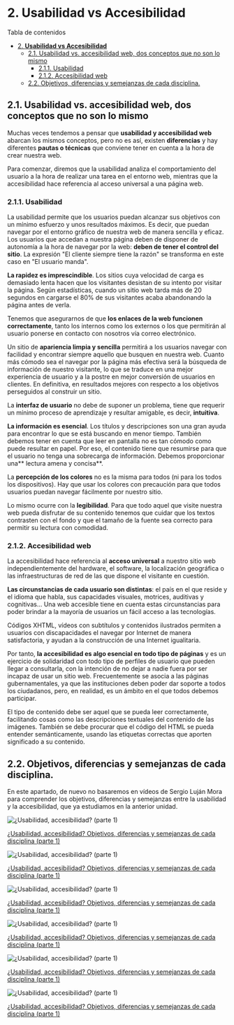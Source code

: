 # 2. **Usabilidad vs Accesibilidad**

Tabla de contenidos

- [2. **Usabilidad vs Accesibilidad**](#2-usabilidad-vs-accesibilidad)
  - [2.1. Usabilidad vs. accesibilidad web, dos conceptos que no son lo mismo](#21-usabilidad-vs-accesibilidad-web-dos-conceptos-que-no-son-lo-mismo)
    - [2.1.1. Usabilidad](#211-usabilidad)
    - [2.1.2. Accesibilidad web](#212-accesibilidad-web)
  - [2.2. Objetivos, diferencias y semejanzas de cada disciplina.](#22-objetivos-diferencias-y-semejanzas-de-cada-disciplina)

## 2.1. Usabilidad vs. accesibilidad web, dos conceptos que no son lo mismo

Muchas veces tendemos a pensar que **usabilidad y accesibilidad web** abarcan los mismos conceptos, pero no es así, existen  **diferencias** y hay diferentes **pautas o técnicas** que conviene tener en cuenta a la hora de crear nuestra web.

Para comenzar, diremos que la usabilidad analiza el comportamiento del usuario a la hora de realizar una tarea en el entorno web, mientras que la accesibilidad hace referencia al acceso universal a una página web.

### 2.1.1. Usabilidad

La usabilidad permite que los usuarios puedan alcanzar sus objetivos con un mínimo esfuerzo y unos resultados máximos. Es decir, que puedan navegar por el entorno gráfico de nuestra web de manera sencilla y eficaz.  Los usuarios que accedan a nuestra página deben de disponer de autonomía a la hora de navegar por la web: **deben de tener el control del sitio**. La expresión "El cliente siempre tiene la razón" se transforma en este caso en "El usuario manda".

**La rapidez es imprescindible**. Los sitios cuya velocidad de carga es demasiado lenta hacen que los visitantes desistan de su intento por visitar la página. Según estadísticas, cuando un sitio web tarda más de 20 segundos en cargarse el 80% de sus visitantes acaba abandonando la página antes de verla.

Tenemos que asegurarnos de que **los enlaces de la web funcionen correctamente**, tanto los internos como los externos o los que permitirán al usuario ponerse en contacto con nosotros vía correo electrónico.

Un sitio de **apariencia limpia y sencilla** permitirá a los usuarios navegar con facilidad y encontrar siempre aquello que busquen en nuestra web. Cuanto más cómodo sea el navegar por la página más efectiva será la búsqueda de información de nuestro visitante, lo que se traduce en una mejor experiencia de usuario y a la postre en mejor conversión de usuarios en clientes. En definitiva, en resultados mejores con respecto a los objetivos perseguidos al construir un sitio.

La **interfaz de usuario** no debe de suponer un problema, tiene que requerir un mínimo proceso de aprendizaje y resultar amigable, es decir, **intuitiva**.

**La información es esencial**. Los títulos y descripciones son una gran ayuda para encontrar lo que se está buscando en menor tiempo. También debemos tener en cuenta que leer en pantalla no es tan cómodo como puede resultar en papel. Por eso, el contenido tiene que resumirse para que el usuario no tenga una sobrecarga de información. Debemos proporcionar una** lectura amena y concisa**.

La **percepción de los colores** no es la misma para todos (ni para los todos los dispositivos). Hay que usar los colores  con precaución para que todos usuarios  puedan navegar fácilmente por nuestro sitio.

Lo mismo ocurre con la **legibilidad**. Para que todo aquel que visite nuestra web pueda disfrutar de su contenido tenemos que cuidar que los textos contrasten con el fondo y que el tamaño de la fuente sea correcto para permitir su lectura con comodidad.

### 2.1.2. Accesibilidad web

La accesibilidad hace referencia al **acceso universal** a nuestro sitio web independientemente del hardware, el software, la localización geográfica o las infraestructuras de red de las que dispone el visitante en cuestión.

**Las circunstancias de cada usuario son distintas**: el país en el que reside y el idioma que habla, sus capacidades visuales, motrices, auditivas y cognitivas... Una web accesible tiene en cuenta estas circunstancias para poder brindar a la mayoría de usuarios un fácil acceso a las tecnologías.

Códigos XHTML, vídeos con subtítulos y contenidos ilustrados permiten a usuarios con discapacidades el navegar por Internet de manera satisfactoria, y ayudan a la construcción de una Internet igualitaria.

Por tanto, **la accesibilidad es algo esencial en todo tipo de páginas** y es un ejercicio de solidaridad con todo tipo de perfiles de usuario que pueden llegar a consultarla, con la intención de no dejar a nadie fuera por ser incapaz de usar un sitio web. Frecuentemente se asocia a las páginas gubernamentales, ya que las instituciones deben poder dar soporte a todos los ciudadanos, pero, en realidad, es un ámbito en el que todos debemos participar.

El tipo de contenido debe ser aquel que se pueda leer correctamente, facilitando cosas como las descripciones textuales del contenido de las imágenes. También se debe procurar que el código del HTML se pueda entender semánticamente, usando las etiquetas correctas que aporten significado a su contenido.

## 2.2. Objetivos, diferencias y semejanzas de cada disciplina.

En este apartado, de nuevo no basaremos en vídeos de Sergio Luján Mora para comprender los objetivos, diferencias y semejanzas entre la usabilidad y la accesibilidad, que ya estudiamos en la anterior unidad.

![¿Usabilidad, accesibilidad? (parte 1)](img/usabilidad-vs-accesibilidad-1.png)

[¿Usabilidad, accesibilidad? Objetivos, diferencias y semejanzas de cada disciplina (parte 1)](https://www.youtube.com/watch?v=ECZ4Jmntdxo)

![¿Usabilidad, accesibilidad? (parte 1)](img/usabilidad-vs-accesibilidad-2.png)

[¿Usabilidad, accesibilidad? Objetivos, diferencias y semejanzas de cada disciplina (parte 1)](https://www.youtube.com/watch?v=ECZ4Jmntdxo)

![¿Usabilidad, accesibilidad? (parte 1)](img/usabilidad-vs-accesibilidad-3.png)

[¿Usabilidad, accesibilidad? Objetivos, diferencias y semejanzas de cada disciplina (parte 1)](https://www.youtube.com/watch?v=ECZ4Jmntdxo)

![¿Usabilidad, accesibilidad? (parte 1)](img/usabilidad-vs-accesibilidad-4.png)

[¿Usabilidad, accesibilidad? Objetivos, diferencias y semejanzas de cada disciplina (parte 1)](https://www.youtube.com/watch?v=ECZ4Jmntdxo)


![¿Usabilidad, accesibilidad? (parte 1)](img/usabilidad-vs-accesibilidad-5.png)

[¿Usabilidad, accesibilidad? Objetivos, diferencias y semejanzas de cada disciplina (parte 1)](https://www.youtube.com/watch?v=ECZ4Jmntdxo)


![¿Usabilidad, accesibilidad? (parte 1)](img/usabilidad-vs-accesibilidad-6.png)

[¿Usabilidad, accesibilidad? Objetivos, diferencias y semejanzas de cada disciplina (parte 1)](https://www.youtube.com/watch?v=ECZ4Jmntdxo)